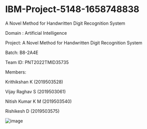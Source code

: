 # IBM-Project-5148-1658748838
A Novel Method for Handwritten Digit Recognition System

Domain : Artificial Intelligence

Project: A Novel Method for Handwritten Digit Recognition System

Batch: B8-2A4E

Team ID: PNT2022TMID35735

Members:

Krithikshan K (2019503528)

Vijay Raghav S (2019503061)

Nitish Kumar K M (2019503540)

Rishikesh D (2019503575)


![image](https://user-images.githubusercontent.com/60626116/202911986-94c4edac-9eac-4bc6-ade2-e37c216dd9eb.png)
